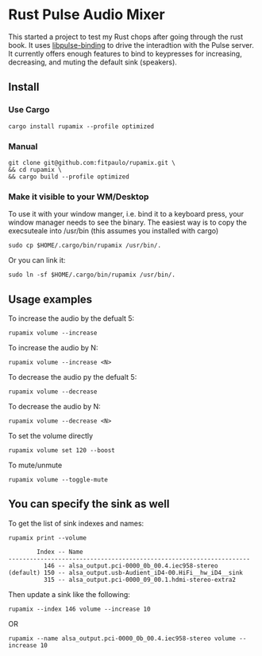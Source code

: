 # Rust Pulse Audio Mixer

This started a project to test my Rust chops after going through the rust book. It uses [libpulse-binding](https://github.com/jnqnfe/pulse-binding-rust)
to drive the interadtion with the Pulse server. It currently offers enough features to bind to keypresses
for increasing, decreasing, and muting the default sink (speakers).

## Install
### Use Cargo

    cargo install rupamix --profile optimized

### Manual

    git clone git@github.com:fitpaulo/rupamix.git \
    && cd rupamix \
    && cargo build --profile optimized
    
### Make it visible to your WM/Desktop
To use it with your window manger, i.e. bind it to a keyboard press, your window manager needs to see the binary.
The easiest way is to copy the execsuteale into /usr/bin (this assumes you installed with cargo)

    sudo cp $HOME/.cargo/bin/rupamix /usr/bin/.

Or you can link it:

    sudo ln -sf $HOME/.cargo/bin/rupamix /usr/bin/.
## Usage examples
To increase the audio by the defualt 5:
    
    rupamix volume --increase
    
To increase the audio by N:
    
    rupamix volume --increase <N>

To decrease the audio py the defualt 5:
    
    rupamix volume --decrease
    
To decrease the audio by N:
    
    rupamix volume --decrease <N>

To set the volume directly

    rupamix volume set 120 --boost 

To mute/unmute

    rupamix volume --toggle-mute

## You can specify the sink as well
To get the list of sink indexes and names:
    
    rupamix print --volume

            Index -- Name                                             
    --------------------------------------------------------------------
              146 -- alsa_output.pci-0000_0b_00.4.iec958-stereo       
    (default) 150 -- alsa_output.usb-Audient_iD4-00.HiFi__hw_iD4__sink
              315 -- alsa_output.pci-0000_09_00.1.hdmi-stereo-extra2  

Then update a sink like the following:

    rupamix --index 146 volume --increase 10

OR

    rupamix --name alsa_output.pci-0000_0b_00.4.iec958-stereo volume --increase 10
